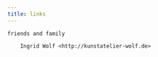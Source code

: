 ```yaml
---
title: links
---
```


    friends and family
    
        Ingrid Wolf <http://kunstatelier-wolf.de>
        
        

